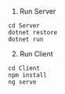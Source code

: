 1. Run Server
```
cd Server
dotnet restore
dotnet run
```
 2. Run Client
```
cd Client
npm install
ng serve
```

